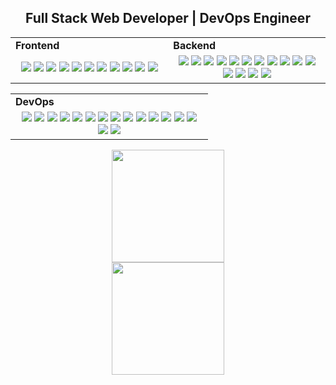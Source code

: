 <h2 align="center">
  Full Stack Web Developer | DevOps Engineer
</h2>

<div align="center" style="witdh:100%"> 
  <table>
    <tr>
      <td valign="center" width="100px"><b>Frontend<b></td>
      <td valign="center" width="100px"><b>Backend<b></td>
    </tr>
    <tr>
      <td valign="center" align="center" width="300px">
        <img src="https://img.shields.io/badge/HTML_5-blue" />
        <img src="https://img.shields.io/badge/CSS_3-blue" />
        <img src="https://img.shields.io/badge/ECMAScript_6-blue" />
        <img src="https://img.shields.io/badge/TypeScript-blue" />
        <img src="https://img.shields.io/badge/Angular-blue" />
        <img src="https://img.shields.io/badge/Vue.Js-blue" />
        <img src="https://img.shields.io/badge/WebSocket-blue" />
        <img src="https://img.shields.io/badge/Flutter-blue" />
        <img src="https://img.shields.io/badge/Bootstrap-blue" />
        <img src="https://img.shields.io/badge/Sass-blue" />
        <img src="https://img.shields.io/badge/Less-blue" />
      </td>      
      <td valign="center" align="center" width="300px">
        <img src="https://img.shields.io/badge/Node.js-ff0a0a" />
        <img src="https://img.shields.io/badge/PHP-ff0a0a" />
        <img src="https://img.shields.io/badge/NestJS-ff0a0a" />
        <img src="https://img.shields.io/badge/AdonisJS-ff0a0a" />
        <img src="https://img.shields.io/badge/Express-ff0a0a" />
        <img src="https://img.shields.io/badge/Restify-ff0a0a" />
        <img src="https://img.shields.io/badge/Laravel-ff0a0a" />
        <img src="https://img.shields.io/badge/MariaDB-ff0a0a" />
        <img src="https://img.shields.io/badge/PostgreSQL-ff0a0a" />
        <img src="https://img.shields.io/badge/MongoDB-ff0a0a" />
        <img src="https://img.shields.io/badge/SQL_Server-ff0a0a" />
        <img src="https://img.shields.io/badge/Redis-ff0a0a" />
        <img src="https://img.shields.io/badge/Kafka-ff0a0a" />
        <img src="https://img.shields.io/badge/RabbitMQ-ff0a0a" />
        <img src="https://img.shields.io/badge/Jest-ff0a0a" />
      </td>
    </tr>
  </table>
  <table>
    <tr>
      <td valign="center" width="100px"><b>DevOps<b></td>
    </tr>
    <tr>
      <td valign="center" align="center" width="300px">
        <img src="https://img.shields.io/badge/Linux-purple" />
        <img src="https://img.shields.io/badge/AWS-purple" />
        <img src="https://img.shields.io/badge/Azure-purple" />
        <img src="https://img.shields.io/badge/GCP-purple" />
        <img src="https://img.shields.io/badge/Bash-purple" />
        <img src="https://img.shields.io/badge/Lua-purple" />
        <img src="https://img.shields.io/badge/Python-purple" />
        <img src="https://img.shields.io/badge/Perl-purple" />
        <img src="https://img.shields.io/badge/Docker-purple" />
        <img src="https://img.shields.io/badge/Terraform-purple" />
        <img src="https://img.shields.io/badge/GitHub_Actions-purple" />
        <img src="https://img.shields.io/badge/Bitbucket_Pipelines-purple" />
        <img src="https://img.shields.io/badge/Grafana-purple" />
        <img src="https://img.shields.io/badge/Prometheus-purple" />
        <img src="https://img.shields.io/badge/Loki-purple" />
        <img src="https://img.shields.io/badge/cAdvisor-purple" />
      </td>
    </tr>
  </table>
</div>
        
<p align="center">
  <img height="180px" src="https://streak-stats.demolab.com/?user=MtsReis&theme=tokyonight-duo&hide_border=true&include_all_commits=true&line_height=27&mode=weekly">
  <br />
  <img height="180px" src="https://github-readme-stats.vercel.app/api/top-langs/?username=MtsReis&size_weight=0.5&count_weight=0.5&theme=tokyonight&hide_border=true&include_all_commits=true&layout=compact&bg_color=00000000">
</p>
